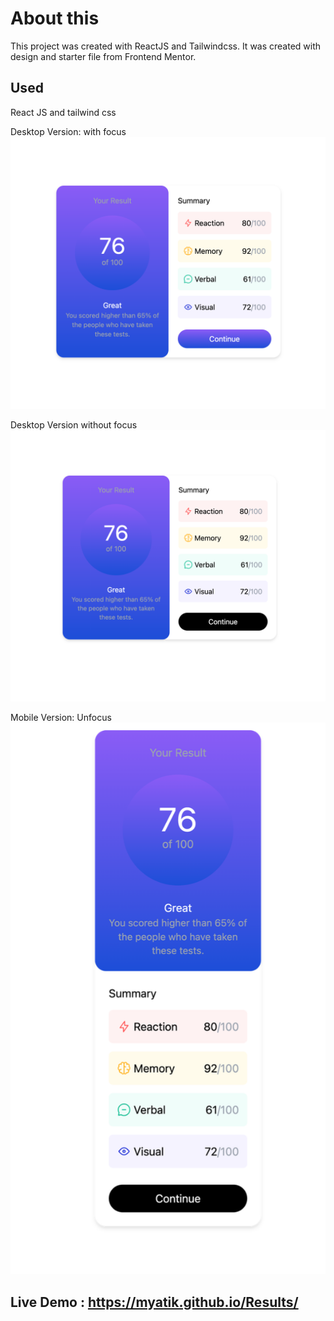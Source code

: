 # About this 

This project was created with ReactJS and Tailwindcss. It was created with design and starter file from Frontend Mentor.

## Used
React JS and tailwind css

Desktop Version: with focus
![Desktop Version Focused](./src/ss/Desktop%20Version_Focus.png)

Desktop Version without focus
![Desktop Version Unfocused](./src/ss/Desktop%20Version%20_notFocus.png)

Mobile Version: Unfocus
![Mobile Version Unfocused](./src/ss/Mobile%20Version.png)

## Live Demo : https://myatik.github.io/Results/